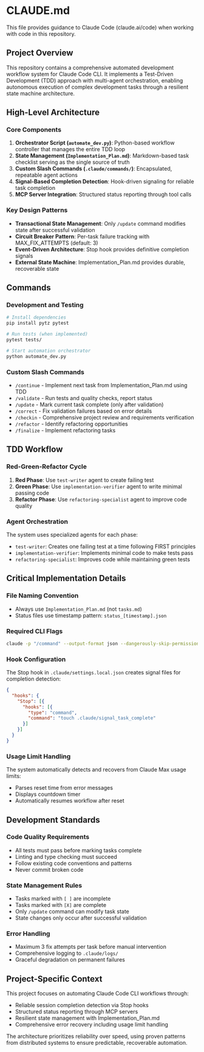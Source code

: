 # CLAUDE.md

This file provides guidance to Claude Code (claude.ai/code) when working with code in this repository.

## Project Overview

This repository contains a comprehensive automated development workflow system for Claude Code CLI. It implements a Test-Driven Development (TDD) approach with multi-agent orchestration, enabling autonomous execution of complex development tasks through a resilient state machine architecture.

## High-Level Architecture

### Core Components

1. **Orchestrator Script (`automate_dev.py`)**: Python-based workflow controller that manages the entire TDD loop
2. **State Management (`Implementation_Plan.md`)**: Markdown-based task checklist serving as the single source of truth
3. **Custom Slash Commands (`.claude/commands/`)**: Encapsulated, repeatable agent actions
4. **Signal-Based Completion Detection**: Hook-driven signaling for reliable task completion
5. **MCP Server Integration**: Structured status reporting through tool calls

### Key Design Patterns

- **Transactional State Management**: Only `/update` command modifies state after successful validation
- **Circuit Breaker Pattern**: Per-task failure tracking with MAX_FIX_ATTEMPTS (default: 3)
- **Event-Driven Architecture**: Stop hook provides definitive completion signals
- **External State Machine**: Implementation_Plan.md provides durable, recoverable state

## Commands

### Development and Testing

```bash
# Install dependencies
pip install pytz pytest

# Run tests (when implemented)
pytest tests/

# Start automation orchestrator
python automate_dev.py
```

### Custom Slash Commands

- `/continue` - Implement next task from Implementation_Plan.md using TDD
- `/validate` - Run tests and quality checks, report status
- `/update` - Mark current task complete (only after validation)
- `/correct` - Fix validation failures based on error details
- `/checkin` - Comprehensive project review and requirements verification
- `/refactor` - Identify refactoring opportunities
- `/finalize` - Implement refactoring tasks

## TDD Workflow

### Red-Green-Refactor Cycle

1. **Red Phase**: Use `test-writer` agent to create failing test
2. **Green Phase**: Use `implementation-verifier` agent to write minimal passing code
3. **Refactor Phase**: Use `refactoring-specialist` agent to improve code quality

### Agent Orchestration

The system uses specialized agents for each phase:
- `test-writer`: Creates one failing test at a time following FIRST principles
- `implementation-verifier`: Implements minimal code to make tests pass
- `refactoring-specialist`: Improves code while maintaining green tests

## Critical Implementation Details

### File Naming Convention
- Always use `Implementation_Plan.md` (not `tasks.md`)
- Status files use timestamp pattern: `status_[timestamp].json`

### Required CLI Flags
```bash
claude -p "/command" --output-format json --dangerously-skip-permissions
```

### Hook Configuration
The Stop hook in `.claude/settings.local.json` creates signal files for completion detection:
```json
{
  "hooks": {
    "Stop": [{
      "hooks": [{
        "type": "command",
        "command": "touch .claude/signal_task_complete"
      }]
    }]
  }
}
```

### Usage Limit Handling
The system automatically detects and recovers from Claude Max usage limits:
- Parses reset time from error messages
- Displays countdown timer
- Automatically resumes workflow after reset

## Development Standards

### Code Quality Requirements
- All tests must pass before marking tasks complete
- Linting and type checking must succeed
- Follow existing code conventions and patterns
- Never commit broken code

### State Management Rules
- Tasks marked with `[ ]` are incomplete
- Tasks marked with `[X]` are complete
- Only `/update` command can modify task state
- State changes only occur after successful validation

### Error Handling
- Maximum 3 fix attempts per task before manual intervention
- Comprehensive logging to `.claude/logs/`
- Graceful degradation on permanent failures

## Project-Specific Context

This project focuses on automating Claude Code CLI workflows through:
- Reliable session completion detection via Stop hooks
- Structured status reporting through MCP servers
- Resilient state management with Implementation_Plan.md
- Comprehensive error recovery including usage limit handling

The architecture prioritizes reliability over speed, using proven patterns from distributed systems to ensure predictable, recoverable automation.